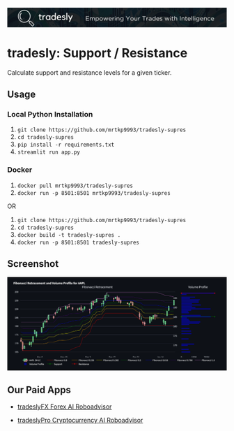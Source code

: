 [![tradesly-banner](/assets/banner.webp 'tradesly')](https://play.google.com/store/apps/dev?id=5038681831410981927)

# tradesly: Support / Resistance

Calculate support and resistance levels for a given ticker.

## Usage

### Local Python Installation

1. ```git clone https://github.com/mrtkp9993/tradesly-supres```
2. ```cd tradesly-supres```
3. ```pip install -r requirements.txt```
4. ```streamlit run app.py```

### Docker

1. ```docker pull mrtkp9993/tradesly-supres```
2. ```docker run -p 8501:8501 mrtkp9993/tradesly-supres```

OR

1. ```git clone https://github.com/mrtkp9993/tradesly-supres```
2. ```cd tradesly-supres```
3. ```docker build -t tradesly-supres .```
4. ```docker run -p 8501:8501 tradesly-supres```

## Screenshot

![Screenshot](/assets/res.png)

## Our Paid Apps

* [tradeslyFX Forex AI Roboadvisor](https://play.google.com/store/apps/details?id=com.tradesly.tradeslyfx)

* [tradeslyPro Cryptocurrency AI Roboadvisor](https://play.google.com/store/apps/details?id=com.tradesly.tradeslypro)
